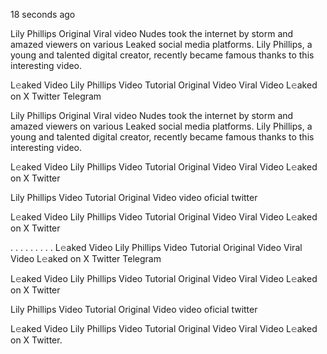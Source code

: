 18 seconds ago

Lily Phillips Original Viral video Nudes took the internet by storm and amazed viewers on various Leaked social media platforms. Lily Phillips, a young and talented digital creator, recently became famous thanks to this interesting video.

L𝚎aked Video Lily Phillips Video Tutorial Original Video Viral Video L𝚎aked on X Twitter Telegram

Lily Phillips Original Viral video Nudes took the internet by storm and amazed viewers on various Leaked social media platforms. Lily Phillips, a young and talented digital creator, recently became famous thanks to this interesting video.

L𝚎aked Video Lily Phillips Video Tutorial Original Video Viral Video L𝚎aked on X Twitter

Lily Phillips Video Tutorial Original Video video oficial twitter

L𝚎aked Video Lily Phillips Video Tutorial Original Video Viral Video L𝚎aked on X Twitter

. . . . . . . . . L𝚎aked Video Lily Phillips Video Tutorial Original Video Viral Video L𝚎aked on X Twitter Telegram

L𝚎aked Video Lily Phillips Video Tutorial Original Video Viral Video L𝚎aked on X Twitter

Lily Phillips Video Tutorial Original Video video oficial twitter

L𝚎aked Video Lily Phillips Video Tutorial Original Video Viral Video L𝚎aked on X Twitter.

